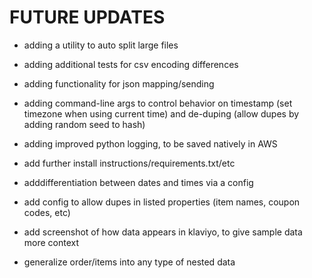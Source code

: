 # FUTURE UPDATES

- adding a utility to auto split large files

- adding additional tests for csv encoding differences

- adding functionality for json mapping/sending

- adding command-line args to control behavior on timestamp (set timezone when using current time) and de-duping (allow dupes by adding random seed to hash)

- adding improved python logging, to be saved natively in AWS

- add further install instructions/requirements.txt/etc

- adddifferentiation between dates and times via a config

- add config to allow dupes in listed properties (item names, coupon codes, etc)

- add screenshot of how data appears in klaviyo, to give sample data more context

- generalize order/items into any type of nested data